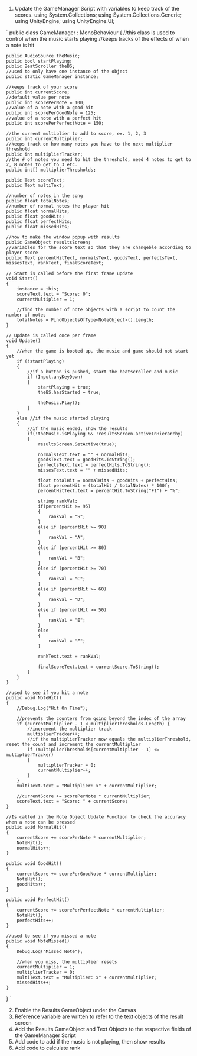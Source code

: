1. Update the GameManager Script with variables to keep track of the scores.
using System.Collections;
using System.Collections.Generic;
using UnityEngine;
using UnityEngine.UI;

`
public class GameManager : MonoBehaviour
{
    //this class is used to control when the music starts playing
    //keeps tracks of the effects of when a note is hit

    public AudioSource theMusic;
    public bool startPlaying;
    public BeatScroller theBS;
    //used to only have one instance of the object
    public static GameManager instance;

    //keeps track of your score
    public int currentScore;
    //default value per note
    public int scorePerNote = 100;
    //value of a note with a good hit
    public int scorePerGoodNote = 125;
    //value of a note with a perfect hit
    public int scorePerPerfectNote = 150;

    //the current multiplier to add to score, ex. 1, 2, 3
    public int currentMultiplier;
    //keeps track on how many notes you have to the next multiplier threshold
    public int multiplierTracker;
    //the # of notes you need to hit the threshold, need 4 notes to get to 2, 8 notes to get to 3 etc.
    public int[] multiplierThresholds;

    public Text scoreText;
    public Text multiText;

    //number of notes in the song
    public float totalNotes;
    //number of normal notes the player hit
    public float normalHits;
    public float goodHits;
    public float perfectHits;
    public float missedHits;

    //how to make the window popup with results
    public GameObject resultsScreen;
    //variables for the score text so that they are changeble according to player score
    public Text percentHitText, normalsText, goodsText, perfectsText, missesText, rankText, finalScoreText;

    // Start is called before the first frame update
    void Start()
    {
        instance = this;
        scoreText.text = "Score: 0";
        currentMultiplier = 1;

        //find the number of note objects with a script to count the number of notes
        totalNotes = FindObjectsOfType<NoteObject>().Length;
    }

    // Update is called once per frame
    void Update()
    {
        //when the game is booted up, the music and game should not start yet
        if (!startPlaying)
        {
            //if a button is pushed, start the beatscroller and music
            if (Input.anyKeyDown)
            {
                startPlaying = true;
                theBS.hasStarted = true;

                theMusic.Play();
            }
        }
        else //if the music started playing
        {
            //if the music ended, show the results
            if(!theMusic.isPlaying && !resultsScreen.activeInHierarchy)
            {
                resultsScreen.SetActive(true);

                normalsText.text = "" + normalHits;
                goodsText.text = goodHits.ToString();
                perfectsText.text = perfectHits.ToString();
                missesText.text = "" + missedHits;

                float totalHit = normalHits + goodHits + perfectHits;
                float percentHit = (totalHit / totalNotes) * 100f;
                percentHitText.text = percentHit.ToString("F1") + "%";

                string rankVal;
                if(percentHit >= 95)
                {
                    rankVal = "S";
                }
                else if (percentHit >= 90)
                {
                    rankVal = "A";
                }
                else if (percentHit >= 80)
                {
                    rankVal = "B";
                }
                else if (percentHit >= 70)
                {
                    rankVal = "C";
                }
                else if (percentHit >= 60)
                {
                    rankVal = "D";
                }
                else if (percentHit >= 50)
                {
                    rankVal = "E";
                }
                else
                {
                    rankVal = "F";
                }

                rankText.text = rankVal;

                finalScoreText.text = currentScore.ToString();
            }
        }
    }

    //used to see if you hit a note
    public void NoteHit()
    {
        //Debug.Log("Hit On Time");

        //prevents the counters from going beyond the index of the array
        if (currentMultiplier - 1 < multiplierThresholds.Length) { 
            //increment the multiplier track
            multiplierTracker++;
            //if the multiplierTracker now equals the multiplierThreshold, reset the count and increment the currentMultiplier 
            if (multiplierThresholds[currentMultiplier - 1] <= multiplierTracker)
            {
                multiplierTracker = 0;
                currentMultiplier++;
            }
        }
        multiText.text = "Multiplier: x" + currentMultiplier;

        //currentScore += scorePerNote * currentMultiplier;
        scoreText.text = "Score: " + currentScore;
    }

    //Is called in the Note Object Update Function to check the accuracy when a note can be pressed
    public void NormalHit()
    {
        currentScore += scorePerNote * currentMultiplier;
        NoteHit();
        normalHits++;
    }

    public void GoodHit()
    {
        currentScore += scorePerGoodNote * currentMultiplier;
        NoteHit();
        goodHits++;
    }

    public void PerfectHit()
    {
        currentScore += scorePerPerfectNote * currentMultiplier;
        NoteHit();
        perfectHits++;
    }

    //used to see if you missed a note
    public void NoteMissed()
    {
        Debug.Log("Missed Note");

        //when you miss, the multiplier resets
        currentMultiplier = 1;
        multiplierTracker = 0;
        multiText.text = "Multiplier: x" + currentMultiplier;
        missedHits++;
    }
}
`


2. Enable the Results GameObject under the Canvas
3. Reference variable are written to refer to the text objects of the result screen
4. Add the Results GameObject and Text Objects to the respective fields of the GameManager Script
5. Add code to add if the music is not playing, then show results
6. Add code to calculate rank



